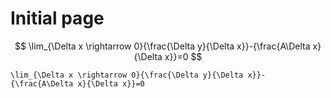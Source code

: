 # Initial page

$$
\lim_{\Delta x \rightarrow 0}{\frac{\Delta y}{\Delta x}}-{\frac{A\Delta x}{\Delta x}}=0
$$

```text
\lim_{\Delta x \rightarrow 0}{\frac{\Delta y}{\Delta x}}-{\frac{A\Delta x}{\Delta x}}=0
```



